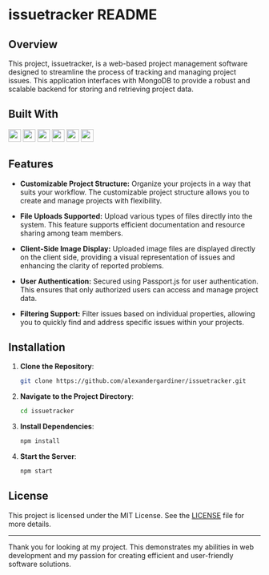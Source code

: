 # issuetracker README

## Overview

This project, issuetracker, is a web-based project management software designed to streamline the process of tracking and managing project issues. This application interfaces with MongoDB to provide a robust and scalable backend for storing and retrieving project data.

## Built With

<img src="https://img.shields.io/badge/-HTML5-E34F26?style=flat&logo=html5&logoColor=white" height="25"><!---->
<img src="https://img.shields.io/badge/-JavaScript-F7DF1E?style=flat&logo=javascript&logoColor=black" height="25"><!---->
<img src="https://img.shields.io/badge/-CSS3-1572B6?style=flat&logo=css3&logoColor=white" height="25"><!---->
<img src="https://img.shields.io/badge/-Node.js-339933?style=flat&logo=node.js&logoColor=white" height="25"><!---->
<img src="https://img.shields.io/badge/-Express.js-000000?style=flat&logo=express&logoColor=white" height="25"><!---->
<img src="https://img.shields.io/badge/-MongoDB-47A248?style=flat&logo=mongodb&logoColor=white" height="25"><!---->

## Features

- **Customizable Project Structure:** Organize your projects in a way that suits your workflow. The customizable project structure allows you to create and manage projects with flexibility.

- **File Uploads Supported:** Upload various types of files directly into the system. This feature supports efficient documentation and resource sharing among team members.

- **Client-Side Image Display:** Uploaded image files are displayed directly on the client side, providing a visual representation of issues and enhancing the clarity of reported problems.

- **User Authentication:** Secured using Passport.js for user authentication. This ensures that only authorized users can access and manage project data.

- **Filtering Support:** Filter issues based on individual properties, allowing you to quickly find and address specific issues within your projects.

## Installation

1. **Clone the Repository**:
   ```sh
   git clone https://github.com/alexandergardiner/issuetracker.git
   ```
2. **Navigate to the Project Directory**:
   ```sh
   cd issuetracker
   ```
3. **Install Dependencies**:
   ```sh
   npm install
   ```
4. **Start the Server**:
   ```sh
   npm start
   ```

## License

This project is licensed under the MIT License. See the [LICENSE](LICENSE) file for more details.

---

Thank you for looking at my project. This demonstrates my abilities in web development and my passion for creating efficient and user-friendly software solutions.
